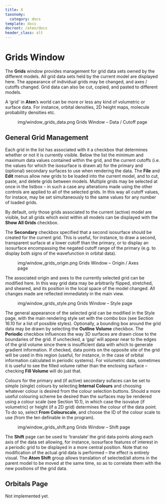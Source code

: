 ```yaml
---
title: X
taxonomy:
  category: docs
template: docs
docroot: /aten/docs
header_class: alt
---
```



# Grids Window

The **Grids** window provides management for grid data sets owned by the different models. All grid data sets held by the current model are displayed here. The appearance of individual grids may be changed, and axes / cutoffs changed. Grid data can also be cut, copied, and pasted to different models.

A ‘grid’ in **Aten**’s world can be more or less any kind of volumetric or surface data. For instance, orbital densities, 2D height maps, molecule probability densities etc.

<figure>
  <image>img/window_grids_data.png</image>
  <caption>Grids Window – Data / Cutoff page</caption>
</figure>

## General Grid Management

Each grid in the list has associated with it a checkbox that determines whether or not it is currently visible. Below the list the minimum and maximum data values contained within the grid, and the current cutoffs (i.e. the values for which the isosurface is drawn at) for the primary and (optional) secondary surfaces to use when rendering the data. The **File** and **Edit** menus allow new grids to be loaded into the current model, and to cut, paste, and delete grids between models. Multiple grids may be selected at once in the listbox – in such a case any alterations made using the other controls are applied to all of the selected grids. In this way all cutoff values, for instace, may be set simultaneously to the same values for any number of loaded grids.

By default, only those grids associated to the current (active) model are visible, but all grids which exist within all models can be displayed with the **Show All Grids** checkbox. 

The **Secondary** checkbox specified that a second isosurface should be created for the current grid. This is useful, for instance, to draw a second, transparent surface at a lower cutoff than the primary, or to display an isosurface encompassing the negated cutoff range of the primary (e.g. to display both signs of the wavefunction in orbital data).

<figure>
  <image>img/window_grids_origin.png</image>
  <caption>Grids Window – Origin / Axes page</caption>
</figure>

The associated origin and axes to the currently selected grid can be modified here. In this way grid data may be arbitrarily flipped, stretched, and sheared, and its position in the local space of the model changed. All changes made are reflected immediately in the main view.

<figure>
  <image>img/window_grids_style.png</image>
  <caption>Grids Window – Style page</caption>
</figure>

The general appearance of the selected grid can be modified in the Style page, with the main rendering style set with the combo box (see Section 16.10 for a list of possible styles). Optionally, a bounding box around the grid data may be drawn by selecting the **Outline Volume** checkbox. The **Periodic** checkbox influences the way 3D surfaces are drawn close to the boundaries of the grid. If unchecked, a ‘gap’ will appear near to the edges of the grid volume since there is insufficient data with which to generate gradient information. If checked, data points on the opposite site of the grid will be used in this region (useful, for instance, in the case of orbital information calculated in periodic systems). For volumetric data, sometimes it is useful to see the filled volume rather than the enclosing surface – checking **Fill Volume** will do just that.

Colours for the primary and (if active) secondary sufaces can be set to simple (single) colours by selecting **Internal Colours** and choosing whatever colour is desired from the colour selection buttons. Should a more useful colouring scheme be desired than the surfaces may be rendered using a colour scale (see Section 10.1), in which case the isovalue (if volumetric) or height (if a 2D grid) determines the colour of the data point. To do so, select **From Colourscale**, and choose the ID of the colour scale to use (from the ten definable in the program).

<figure>
  <image>img/window_grids_shift.png</image>
  <caption>Grids Window – Shift page</caption>
</figure>

The **Shift** page can be used to ‘translate’ the grid data points along each axis of the data set allowing, for instance, isosurface features of interest in a periodic grid to be displayed in a more central position. Note that no modification of the actual grid data is performed – the effect is entirely visual. The **Atom Shift** group allows translation of selected/all atoms in the parent model to be moved at the same time, so as to correlate them with the new positions of the grid data.

## Orbitals Page

Not implemented yet.


